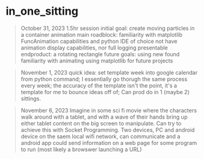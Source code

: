 # in_one_sitting

> October 31, 2023
1.5hr session
initial goal: create moving particles in a container animation
main roadblock: familiarity with matplotlib FuncAnimation capabilities and python IDE of choice not have animation display capabilities, nor full logging
presentable endproduct: a rotating rectangle
future goals: using new found familiarity with animating using matplotlib for future projects

> November 1, 2023
quick idea: set template week into google calendar from python command; I essentially go thorugh the same process every week; the accuracy of the template isn't the point, it's a template for me to bounce ideas off of; Can prod do in 1 (maybe 2) sittings.

> November 6, 2023
Imagine in some sci fi movie where the characters walk around with a tablet, and with a wave of their hands bring up either tablet content on the big screen to manipulate. Can try to achieve this with Socket Programming. Two devices, PC and android device on the saem local wifi network, can communicate and a android app could send information on a web page for some program to run (most likely a browswer launching a URL)
